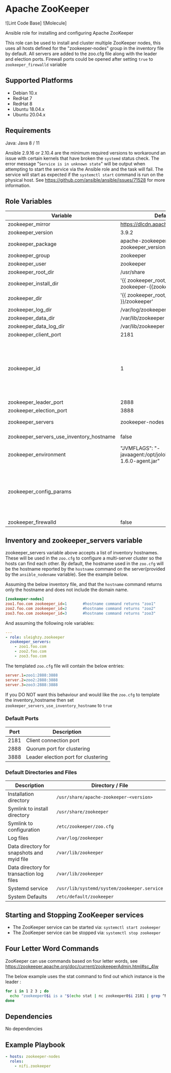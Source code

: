 # Apache ZooKeeper

![Lint Code Base] ![Molecule]

Ansible role for installing and configuring Apache ZooKeeper

This role can be used to install and cluster multiple ZooKeeper nodes, this uses
all hosts defined for the "zookeeper-nodes" group in the inventory file by
default. All servers are added to the zoo.cfg file along with the leader and
election ports. Firewall ports could be opened after setting `true` to
`zookeeper_firewalld` variable

## Supported Platforms

- Debian 10.x
- RedHat 7
- RedHat 8
- Ubuntu 18.04.x
- Ubuntu 20.04.x

## Requirements

Java: Java 8 / 11

Ansible 2.9.16 or 2.10.4 are the minimum required versions to workaround an
issue with certain kernels that have broken the `systemd` status check. The
error message "`Service is in unknown state`" will be output when attempting to
start the service via the Ansible role and the task will fail. The service will
start as expected if the `systemctl start` command is run on the physical host.
See <https://github.com/ansible/ansible/issues/71528> for more information.

## Role Variables

| Variable                                 | Default                                                           | Comment                                                        |
| ---------------------------------------- | ----------------------------------------------------------------- | -------------------------------------------------------------- |
| zookeeper_mirror                         | <https://dlcdn.apache.org/zookeeper>                              |                                                                |
| zookeeper_version                        | 3.9.2                                                             |                                                                |
| zookeeper_package                        | apache-zookeeper-{{ zookeeper_version }}-bin.tar.gz               |                                                                |
| zookeeper_group                          | zookeeper                                                         |                                                                |
| zookeeper_user                           | zookeeper                                                         |                                                                |
| zookeeper_root_dir                       | /usr/share                                                        |                                                                |
| zookeeper_install_dir                    | '{{ zookeeper_root_dir}}/apache-zookeeper-{{zookeeper_version}}'  |                                                                |
| zookeeper_dir                            | '{{ zookeeper_root_dir }}/zookeeper'                              |                                                                |
| zookeeper_log_dir                        | /var/log/zookeeper                                                |                                                                |
| zookeeper_data_dir                       | /var/lib/zookeeper                                                |                                                                |
| zookeeper_data_log_dir                   | /var/lib/zookeeper                                                |                                                                |
| zookeeper_client_port                    | 2181                                                              |                                                                |
| zookeeper_id                             | 1                                                                 | Unique per server and should be declared in the inventory file |
| zookeeper_leader_port                    | 2888                                                              |                                                                |
| zookeeper_election_port                  | 3888                                                              |                                                                |
| zookeeper_servers                        | zookeeper-nodes                                                   | See below                                                      |
| zookeeper_servers_use_inventory_hostname | false                                                             | See below                                                      |
| zookeeper_environment                    | "JVMFLAGS": "-javaagent:/opt/jolokia/jolokia-jvm-1.6.0-agent.jar" |                                                                |
| zookeeper_config_params                  |                                                                   | A key-value dictionary that will be templated into zoo.cfg     |
| zookeeper_firewalld                      | false                                                             |                                                                |

## Inventory and zookeeper_servers variable

zookeeper_servers variable above accepts a list of inventory hostnames. These
will be used in the `zoo.cfg` to configure a multi-server cluster so the hosts
can find each other. By default, the hostname used in the `zoo.cfg` will be the
hostname reported by the `hostname` command on the server(provided by the
`ansible_nodename` variable). See the example below.

Assuming the below inventory file, and that the `hostname` command returns only
the hostname and does not include the domain name.

```ini
[zookeeper-nodes]
zoo1.foo.com zookeeper_id=1       #hostname command returns "zoo1"
zoo2.foo.com zookeeper_id=2       #hostname command returns "zoo2"
zoo3.foo.com zookeeper_id=3       #hostname command returns "zoo3"
```

And assuming the following role variables:

```yaml
---
- role: sleighzy.zookeeper
  zookeeper_servers:
    - zoo1.foo.com
    - zoo2.foo.com
    - zoo3.foo.com
```

The templated `zoo.cfg` file will contain the below entries:

```ini
server.1=zoo1:2888:3888
server.2=zoo2:2888:3888
server.3=zoo3:2888:3888
```

If you DO NOT want this behaviour and would like the `zoo.cfg` to template the
inventory_hostname then set `zookeeper_servers_use_inventory_hostname` to `true`

### Default Ports

| Port | Description                         |
| ---- | ----------------------------------- |
| 2181 | Client connection port              |
| 2888 | Quorum port for clustering          |
| 3888 | Leader election port for clustering |

### Default Directories and Files

| Description                                | Directory / File                            |
| ------------------------------------------ | ------------------------------------------- |
| Installation directory                     | `/usr/share/apache-zookeeper-<version>`     |
| Symlink to install directory               | `/usr/share/zookeeper`                      |
| Symlink to configuration                   | `/etc/zookeeper/zoo.cfg`                    |
| Log files                                  | `/var/log/zookeeper`                        |
| Data directory for snapshots and myid file | `/var/lib/zookeeper`                        |
| Data directory for transaction log files   | `/var/lib/zookeeper`                        |
| Systemd service                            | `/usr/lib/systemd/system/zookeeper.service` |
| System Defaults                            | `/etc/default/zookeeper`                    |

## Starting and Stopping ZooKeeper services

- The ZooKeeper service can be started via: `systemctl start zookeeper`
- The ZooKeeper service can be stopped via: `systemctl stop zookeeper`

## Four Letter Word Commands

ZooKeeper can use commands based on four letter words, see
<https://zookeeper.apache.org/doc/current/zookeeperAdmin.html#sc_4lw>

The below example uses the stat command to find out which instance is the leader
:

```bash
for i in 1 2 3 ; do
  echo "zookeeper0$i is a "$(echo stat | nc zookeeper0$i 2181 | grep ^Mode | awk '{print $2}');
done
```

## Dependencies

No dependencies

## Example Playbook

```yaml
- hosts: zookeeper-nodes
  roles:
    - nifi.zookeeper
```
